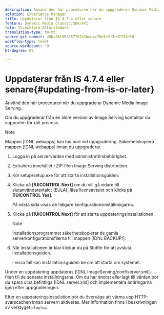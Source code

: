 ```yaml
---
description: Använd den här proceduren när du uppgraderar Dynamic Media Image Serving.
solution: Experience Manager
title: Uppdaterar från IS 4.7.4 eller senare
feature: Dynamic Media Classic,SDK/API
role: Utvecklare,Affärsledare
translation-type: tm+mt
source-git-commit: d0bc88f55f857762b3bab4c76d1e3f3dd2733d60
workflow-type: tm+mt
source-wordcount: '0'
ht-degree: 0%

---
```



# Uppdaterar från IS 4.7.4 eller senare{#updating-from-is-or-later}

Använd den här proceduren när du uppgraderar Dynamic Media Image Serving.

Om du uppgraderar från en äldre version av Image Serving kontaktar du supporten för rätt process.

>[!NOTE]
>
>Mappen [!DNL webapps] kan tas bort vid uppgradering. Säkerhetskopiera mappen [!DNL webapps] innan du uppgraderar.

1. Logga in på servervärden med administratörsbehörighet.
1. Extrahera innehållet i ZIP-filen Image Serving distribution.
1. Kör setup/setup.exe för att starta installationsguiden.
1. Klicka på **[!UICONTROL Next]** om du vill gå vidare till slutanvändaravtalet (EULA), läsa licensavtalet och klicka på **[!UICONTROL Yes]**.

   På nästa sida visas de tidigare konfigurationsinställningarna.
1. Klicka på **[!UICONTROL Next]** för att starta uppdateringsinstallationen.

   >[!NOTE]
   >
   >Installationsprogrammet säkerhetskopierar de gamla serverkonfigurationsfilerna till mappen [!DNL BACKUP/].

1. När installationen är klar klickar du på Slutför för att avsluta installationsguiden.

   I vissa fall kan installationsguiden be om att starta om systemet.

Under en uppdatering uppdateras [!DNL ImageServing/conf/server.xml]-filen till de senaste inställningarna. Om du har ändrat eller lagt till värden bör du spara dina befintliga [!DNL server.xml] och implementera ändringarna igen efter uppgraderingen.

Efter en uppdateringsinstallation bör du överväga att värma upp HTTP-svarscachen innan servern aktiveras. Mer information finns i beskrivningen av verktyget `playlog`.
